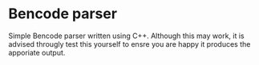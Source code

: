 # Bencode parser
Simple Bencode parser written using C++. Although this may work, it is advised througly test this yourself to ensre you are happy it produces the apporiate output.